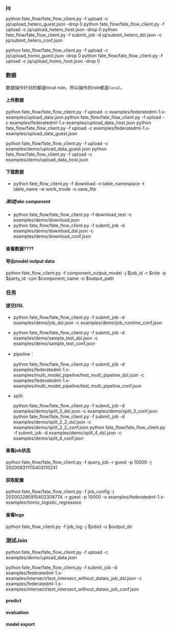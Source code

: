 
### jq

python fate_flow/fate_flow_client.py -f upload -c jq/upload_hetero_guest.json -drop 0
python fate_flow/fate_flow_client.py -f upload -c jq/upload_hetero_host.json -drop 0
python fate_flow/fate_flow_client.py -f submit_job -d jq/submit_hetero_dsl.json -c jq/submit_hetero_conf.json

python fate_flow/fate_flow_client.py -f upload -c jq/upload_homo_guest.json -drop 0
python fate_flow/fate_flow_client.py -f upload -c jq/upload_homo_host.json -drop 0

### 数据

数据操作针对的都是local role，所以操作的role都是`local`。

#### 上传数据

python fate_flow/fate_flow_client.py -f upload -c examples/federatedml-1.x-examples/upload_data.json
python fate_flow/fate_flow_client.py -f upload -c examples/federatedml-1.x-examples/upload_data_host.json
python fate_flow/fate_flow_client.py -f upload -c examples/federatedml-1.x-examples/upload_data_guest.json

python fate_flow/fate_flow_client.py -f upload -c examples/demo/upload_data_guest.json
python fate_flow/fate_flow_client.py -f upload -c examples/demo/upload_data_host.json

#### 下载数据

- python fate_flow_client.py -f download -n table_namespace -t table_name -w work_mode -o save_file

##### 测试fake component

- python fate_flow/fate_flow_client.py -f download_test -c examples/demo/download.json
- python fate_flow/fate_flow_client.py -f submit_job -d examples/demo/download_dsl.json -c examples/demo/download_conf.json

#### 查看数据????

#### 导出model output data

python fate_flow_client.py -f component_output_model -j $job_id -r $role -p $party_id -cpn $component_name -o $output_path

### 任务

#### 提交DSL

- python fate_flow/fate_flow_client.py -f submit_job -d examples/demo/job_dsl.json -c examples/demo/job_runtime_conf.json
- python fate_flow/fate_flow_client.py -f submit_job -d examples/demo/sample_test_dsl.json -c examples/demo/sample_test_conf.json

- pipeline：

    python fate_flow/fate_flow_client.py -f submit_job -d examples/federatedml-1.x-examples/multi_model_pipeline/test_multi_pipeline_dsl.json -c examples/federatedml-1.x-examples/multi_model_pipeline/test_multi_pipeline_conf.json

- split:

    python fate_flow/fate_flow_client.py -f submit_job -d examples/demo/split_3_dsl.json -c examples/demo/split_3_conf.json
    python fate_flow/fate_flow_client.py -f submit_job -d examples/demo/split_2_2_dsl.json -c examples/demo/split_2_2_conf.json
    python fate_flow/fate_flow_client.py -f submit_job -d examples/demo/split_4_dsl.json -c examples/demo/split_4_conf.json

#### 查看job状态
python fate_flow/fate_flow_client.py -f query_job -r guest -p 10000 -j 202008311115403110241


#### 获取配置

python fate_flow/fate_flow_client.py -f job_config -j   202002280915402308774 -r guest -p 10000 -o examples/federatedml-1.x-examples/homo_logistic_regression

#### 查看logs
python fate_flow_client.py -f job_log -j $jobid -o $output_dir


### 测试Join

python fate_flow/fate_flow_client.py -f upload -c examples/demo/upload_data.json

python fate_flow/fate_flow_client.py -f submit_job -d examples/federatedml-1.x-examples/intersect/test_intersect_without_dataio_job_dsl.json -c examples/federatedml-1.x-examples/intersect/test_intersect_without_dataio_job_conf.json

#### predict

#### evaluation

#### model export
